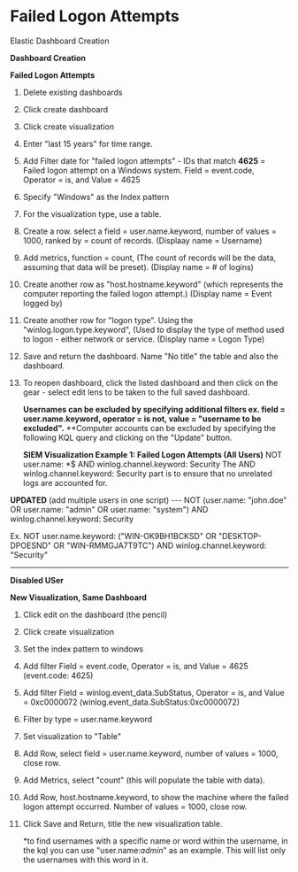 # Failed Logon Attempts
Elastic Dashboard Creation

**Dashboard Creation**

**Failed Logon Attempts**

1. Delete existing dashboards
2. Click create dashboard
3. Click create visualization
4. Enter "last 15 years" for time range.
5. Add Filter date for "failed logon attempts" - IDs that match **4625** = Failed logon attempt on a Windows system. Field = event.code, Operator = is, and Value = 4625
6. Specify "Windows" as the Index pattern
7. For the visualization type, use a table.
8. Create a row. select a field = user.name.keyword, number of values = 1000, ranked by = count of records. (Displaay name = Username)
9. Add metrics, function = count, (The count of records will be the data, assuming that data will be preset). (Display name = # of logins)
10. Create another row as "host.hostname.keyword" (which represents the computer reporting the failed logon attempt.) (Display name = Event logged by)
11. Create another row for "logon type". Using the "winlog.logon.type.keyword", (Used to display the type of method used to logon - either network or service. (Display name = Logon Type)
12. Save and return the dashboard. Name "No title" the table and also the dashboard.
13. To reopen dashboard, click the listed dashboard and then click on the gear - select edit lens to be taken to the full saved dashboard. 

    **Usernames can be excluded by specifying additional filters ex. field = user.name.keyword, operator = is not, value = "username to be excluded".**
    **Computer accounts can be excluded by specifying the following KQL query and clicking on the "Update" button.

      **SIEM Visualization Example 1: Failed Logon Attempts (All Users)**
      NOT user.name: *$ AND winlog.channel.keyword: Security
      The AND winlog.channel.keyword: Security part is to ensure that no unrelated logs are accounted for.

**UPDATED** (add multiple users in one script) ---
    NOT (user.name: "john.doe" OR user.name: "admin" OR user.name: "system") AND winlog.channel.keyword: Security

Ex. NOT user.name.keyword: ("WIN-OK9BH1BCKSD" OR "DESKTOP-DPOESND" OR "WIN-RMMGJA7T9TC") AND winlog.channel.keyword: "Security" 


_____________

**Disabled USer**

**New Visualization, Same Dashboard**

1. Click edit on the dashboard (the pencil)
2. Click create visualization
3. Set the index pattern to windows
4. Add filter Field = event.code, Operator = is, and Value = 4625 (event.code: 4625)
5. Add filter Field = winlog.event_data.SubStatus, Operator = is, and Value = 0xc0000072 (winlog.event_data.SubStatus:0xc0000072)
6. Filter by type = user.name.keyword
7. Set visualization to "Table"
8. Add Row, select field = user.name.keyword, number of values = 1000, close row.
9. Add Metrics, select "count" (this will populate the table with data).
10. Add Row, host.hostname.keyword, to show the machine where the failed logon attempt occurred. Number of values = 1000, close row.
11. Click Save and Return, title the new visualization table.

    *to find usernames with a specific name or word within the username, in the kql you can use "user.name:*admin*" as an example. This will list only the usernames with this word in it.

    

    

